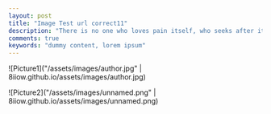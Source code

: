 ```yaml
---
layout: post
title: "Image Test url correct11"
description: "There is no one who loves pain itself, who seeks after it and wants to have it, simply because it is pain..."
comments: true
keywords: "dummy content, lorem ipsum"
---
```

![Picture1]("/assets/images/author.jpg" | 8iiow.github.io/assets/images/author.jpg)


![Picture2]("/assets/images/unnamed.png" | 8iiow.github.io/assets/images/unnamed.png)



